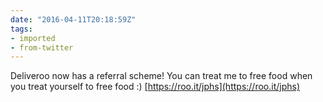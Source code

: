 ```yaml
---
date: "2016-04-11T20:18:59Z"
tags:
- imported
- from-twitter
---
```

Deliveroo now has a referral scheme! You can treat me to free food when you treat yourself to free food :) [https://roo.it/jphs](https://roo.it/jphs)
